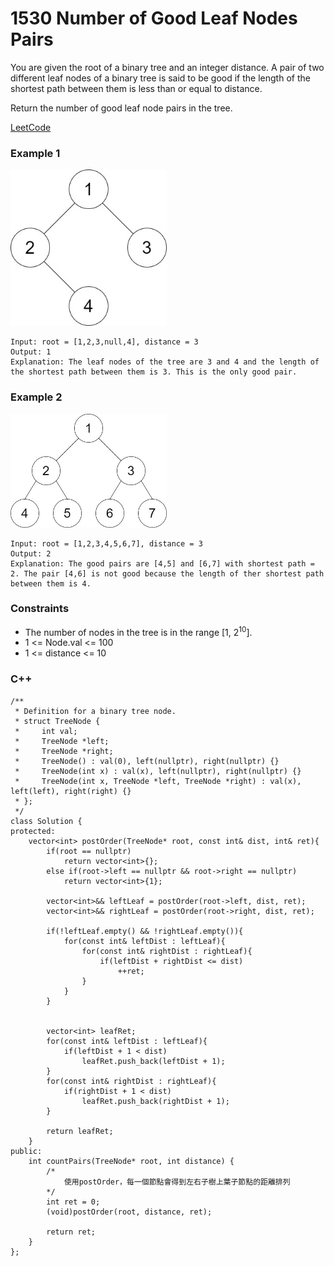 # 1530 Number of Good Leaf Nodes Pairs

You are given the root of a binary tree and an integer distance. A pair of two different leaf nodes of a binary tree is said to be good if the length of the shortest path between them is less than or equal to distance.

Return the number of good leaf node pairs in the tree.

[LeetCode](https://leetcode.cn/problems/number-of-good-leaf-nodes-pairs/)

### Example 1

<img src="img/1530.jpg" width = "250"/>

```
Input: root = [1,2,3,null,4], distance = 3
Output: 1
Explanation: The leaf nodes of the tree are 3 and 4 and the length of the shortest path between them is 3. This is the only good pair.
```

### Example 2

<img src="img/1530_2.jpg" width = "250"/>

```
Input: root = [1,2,3,4,5,6,7], distance = 3
Output: 2
Explanation: The good pairs are [4,5] and [6,7] with shortest path = 2. The pair [4,6] is not good because the length of ther shortest path between them is 4.
```
 

### Constraints

* The number of nodes in the tree is in the range [1, 2<sup>10</sup>].
* 1 <= Node.val <= 100
* 1 <= distance <= 10

### C++ 

```
/**
 * Definition for a binary tree node.
 * struct TreeNode {
 *     int val;
 *     TreeNode *left;
 *     TreeNode *right;
 *     TreeNode() : val(0), left(nullptr), right(nullptr) {}
 *     TreeNode(int x) : val(x), left(nullptr), right(nullptr) {}
 *     TreeNode(int x, TreeNode *left, TreeNode *right) : val(x), left(left), right(right) {}
 * };
 */
class Solution {
protected:
    vector<int> postOrder(TreeNode* root, const int& dist, int& ret){
        if(root == nullptr)
            return vector<int>{};
        else if(root->left == nullptr && root->right == nullptr)
            return vector<int>{1};

        vector<int>&& leftLeaf = postOrder(root->left, dist, ret);
        vector<int>&& rightLeaf = postOrder(root->right, dist, ret);
        
        if(!leftLeaf.empty() && !rightLeaf.empty()){
            for(const int& leftDist : leftLeaf){
                for(const int& rightDist : rightLeaf){
                    if(leftDist + rightDist <= dist)
                        ++ret;
                }
            }
        }
        

        vector<int> leafRet;
        for(const int& leftDist : leftLeaf){
            if(leftDist + 1 < dist)
                leafRet.push_back(leftDist + 1);
        }
        for(const int& rightDist : rightLeaf){
            if(rightDist + 1 < dist)
                leafRet.push_back(rightDist + 1);    
        }
        
        return leafRet;
    }
public:
    int countPairs(TreeNode* root, int distance) {
        /*
            使用postOrder，每一個節點會得到左右子樹上葉子節點的距離排列
        */
        int ret = 0;
        (void)postOrder(root, distance, ret);

        return ret;
    }
};
```